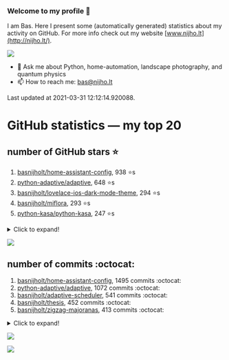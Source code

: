 ### Welcome to my profile 👋

I am Bas. Here I present some (automatically generated) statistics about my activity on GitHub. For more info check out my website [www.nijho.lt](http://nijho.lt/).

![](https://www.nijho.lt/authors/admin/avatar_hu9e60e4b9bc120dfb6a666009f2878da6_182107_250x250_fill_q90_lanczos_center.jpg)

- 💬 Ask me about Python, home-automation, landscape photography, and quantum physics
- 📫 How to reach me: bas@nijho.lt

Last updated at 2021-03-31 12:12:14.920088.

# GitHub statistics — my top 20

## number of GitHub stars ⭐️

1. [basnijholt/home-assistant-config](https://github.com/basnijholt/home-assistant-config/), 938 ⭐️s
2. [python-adaptive/adaptive](https://github.com/python-adaptive/adaptive/), 648 ⭐️s
3. [basnijholt/lovelace-ios-dark-mode-theme](https://github.com/basnijholt/lovelace-ios-dark-mode-theme/), 294 ⭐️s
4. [basnijholt/miflora](https://github.com/basnijholt/miflora/), 293 ⭐️s
5. [python-kasa/python-kasa](https://github.com/python-kasa/python-kasa/), 247 ⭐️s
<details><summary>Click to expand!</summary>

6. [basnijholt/lovelace-ios-themes](https://github.com/basnijholt/lovelace-ios-themes/), 186 ⭐️s
7. [topocm/topocm_content](https://github.com/topocm/topocm_content/), 163 ⭐️s
8. [basnijholt/adaptive-lighting](https://github.com/basnijholt/adaptive-lighting/), 159 ⭐️s
9. [basnijholt/home-assistant-macbook-touch-bar](https://github.com/basnijholt/home-assistant-macbook-touch-bar/), 65 ⭐️s
10. [kwant-project/kwant](https://github.com/kwant-project/kwant/), 48 ⭐️s
11. [basnijholt/aiokef](https://github.com/basnijholt/aiokef/), 17 ⭐️s
12. [basnijholt/thesis-cover](https://github.com/basnijholt/thesis-cover/), 16 ⭐️s
13. [basnijholt/instacron](https://github.com/basnijholt/instacron/), 15 ⭐️s
14. [basnijholt/adaptive-scheduler](https://github.com/basnijholt/adaptive-scheduler/), 10 ⭐️s
15. [basnijholt/iOSMessageExport](https://github.com/basnijholt/iOSMessageExport/), 9 ⭐️s
16. [basnijholt/lovelace-ios-light-mode-theme](https://github.com/basnijholt/lovelace-ios-light-mode-theme/), 9 ⭐️s
17. [basnijholt/addon-otmonitor](https://github.com/basnijholt/addon-otmonitor/), 8 ⭐️s
18. [kwant-project/kwant-tutorial-2016](https://github.com/kwant-project/kwant-tutorial-2016/), 7 ⭐️s
19. [basnijholt/ipynb_git_filters](https://github.com/basnijholt/ipynb_git_filters/), 6 ⭐️s
20. [basnijholt/molecular-dynamics-Python](https://github.com/basnijholt/molecular-dynamics-Python/), 6 ⭐️s

</details>

![](https://github.com/basnijholt/basnijholt/raw/master/stars_over_time.png)

## number of commits :octocat:

1. [basnijholt/home-assistant-config](https://github.com/basnijholt/home-assistant-config/), 1495 commits :octocat:
2. [python-adaptive/adaptive](https://github.com/python-adaptive/adaptive/), 1072 commits :octocat:
3. [basnijholt/adaptive-scheduler](https://github.com/basnijholt/adaptive-scheduler/), 541 commits :octocat:
4. [basnijholt/thesis](https://github.com/basnijholt/thesis/), 452 commits :octocat:
5. [basnijholt/zigzag-majoranas](https://github.com/basnijholt/zigzag-majoranas/), 413 commits :octocat:
<details><summary>Click to expand!</summary>

6. [topocm/topocm_content](https://github.com/topocm/topocm_content/), 304 commits :octocat:
7. [basnijholt/aiokef](https://github.com/basnijholt/aiokef/), 267 commits :octocat:
8. [basnijholt/adaptive-lighting](https://github.com/basnijholt/adaptive-lighting/), 252 commits :octocat:
9. [conda-forge/staged-recipes](https://github.com/conda-forge/staged-recipes/), 228 commits :octocat:
10. [python-adaptive/paper](https://github.com/python-adaptive/paper/), 198 commits :octocat:
11. [ohld/igbot](https://github.com/ohld/igbot/), 191 commits :octocat:
12. [home-assistant/core](https://github.com/home-assistant/core/), 190 commits :octocat:
13. [basnijholt/spin-orbit-nanowires](https://github.com/basnijholt/spin-orbit-nanowires/), 189 commits :octocat:
14. [basnijholt/media_player.kef](https://github.com/basnijholt/media_player.kef/), 157 commits :octocat:
15. [basnijholt/hpc05](https://github.com/basnijholt/hpc05/), 152 commits :octocat:
16. [basnijholt/lovelace-ios-themes](https://github.com/basnijholt/lovelace-ios-themes/), 145 commits :octocat:
17. [basnijholt/instacron](https://github.com/basnijholt/instacron/), 115 commits :octocat:
18. [basnijholt/nijho.lt](https://github.com/basnijholt/nijho.lt/), 115 commits :octocat:
19. [QCoDeS/Qcodes](https://github.com/QCoDeS/Qcodes/), 109 commits :octocat:
20. [basnijholt/lovelace-ios-dark-mode-theme](https://github.com/basnijholt/lovelace-ios-dark-mode-theme/), 71 commits :octocat:

</details>

![](https://github.com/basnijholt/basnijholt/raw/master/commits_per_hour.png)

![](https://github.com/basnijholt/basnijholt/raw/master/commits_per_weekday.png)

